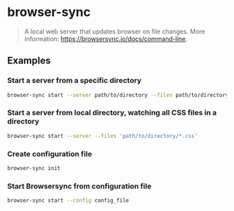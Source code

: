 # browser-sync

> A local web server that updates browser on file changes. More information: <https://browsersync.io/docs/command-line>.

## Examples

### Start a server from a specific directory

```bash
browser-sync start --server path/to/directory --files path/to/directory
```

### Start a server from local directory, watching all CSS files in a directory

```bash
browser-sync start --server --files 'path/to/directory/*.css'
```

### Create configuration file

```bash
browser-sync init
```

### Start Browsersync from configuration file

```bash
browser-sync start --config config_file
```
